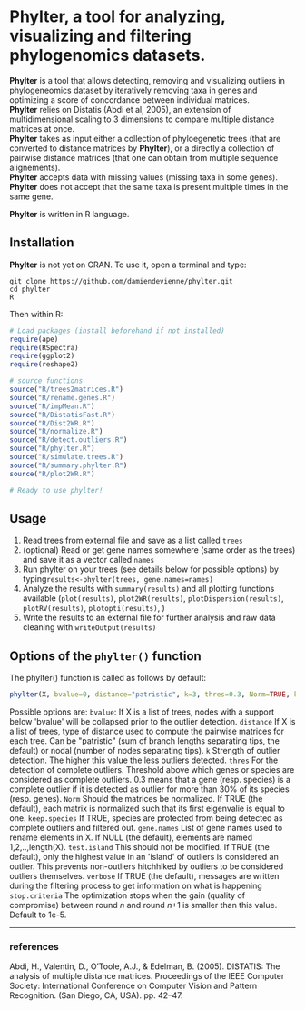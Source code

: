 # Phylter, a tool for analyzing, visualizing and filtering phylogenomics datasets. 

**Phylter** is a tool that allows detecting, removing and visualizing outliers in phylogeneomics dataset by iteratively removing taxa in genes and optimizing a score of concordance between individual matrices.   
**Phylter** relies on Distatis (Abdi et al, 2005), an extension of multidimensional scaling to 3 dimensions to compare multiple distance matrices at once.  
**Phylter** takes as input either a collection of phyloegenetic trees (that are converted to distance matrices by **Phylter**), or a directly a collection of pairwise distance matrices (that one can obtain from multiple sequence alignements).  
**Phylter** accepts data with missing values (missing taxa in some genes).   
**Phylter** does not accept that the same taxa is present multiple times in the same gene. 


**Phylter** is written in R language.

## Installation
**Phylter** is not yet on CRAN. To use it, open a terminal and type: 
```console
git clone https://github.com/damiendevienne/phylter.git
cd phylter
R
```
Then within R:
```R
# Load packages (install beforehand if not installed)
require(ape)
require(RSpectra)
require(ggplot2)
require(reshape2)

# source functions
source("R/trees2matrices.R")
source("R/rename.genes.R")
source("R/impMean.R")
source("R/DistatisFast.R")
source("R/Dist2WR.R")
source("R/normalize.R")
source("R/detect.outliers.R")
source("R/phylter.R")
source("R/simulate.trees.R")
source("R/summary.phylter.R")
source("R/plot2WR.R")

# Ready to use phylter!
```

## Usage
1. Read trees from external file and save as a list called ```trees```
2. (optional) Read or get gene names somewhere (same order as the trees) and save it as a vector called ```names```
3. Run phylter on your trees (see details below for possible options) by typing```results<-phylter(trees, gene.names=names)```
4. Analyze the results with ```summary(results)``` and all plotting functions available (```plot(results)```, ```plot2WR(results)```, ```plotDispersion(results)```, ```plotRV(results)```, ```plotopti(results)```, )
5. Write the results to an external file for further analysis and raw data cleaning with ```writeOutput(results)```

## Options of the ```phylter()``` function
The phylter() function is called as follows by default: 
```r
phylter(X, bvalue=0, distance="patristic", k=3, thres=0.3, Norm=TRUE, keep.species=TRUE, gene.names=NULL, test.island=TRUE, verbose=TRUE, stop.criteria=1e-5)
```
Possible options are: 
```bvalue```: If X is a list of trees, nodes with a support below 'bvalue' will be collapsed prior to the outlier detection.
```distance``` If X is a list of trees, type of distance used to compute the pairwise matrices for each tree. Can be "patristic" (sum of branch lengths separating tips, the default) or nodal (number of nodes separating tips).
```k``` Strength of outlier detection. The higher this value the less outliers detected.
```thres``` For the detection of complete outliers. Threshold above which genes or species are considered as complete outliers. 0.3 means that a gene (resp. species) is a complete outlier if it is detected as outlier for more than 30% of its species (resp. genes).
```Norm``` Should the matrices be normalized. If TRUE (the default), each matrix is normalized such that its first eigenvalie is equal to one.
```keep.species``` If TRUE, species are protected from being detected as complete outliers and filtered out. 
```gene.names``` List of gene names used to rename elements in X. If NULL (the default), elements are named 1,2,..,length(X). 
```test.island``` This should not be modified. If TRUE (the default), only the highest value in an 'island' of outliers is considered an outlier. This prevents non-outliers hitchhiked by outliers to be considered outliers themselves. 
```verbose``` If TRUE (the default), messages are written during the filtering process to get information on what is happening
```stop.criteria``` The optimization stops when the gain (quality of compromise) between round *n* and round *n*+1 is smaller than this value. Default to 1e-5.






---
### references
Abdi, H., Valentin, D., O’Toole, A.J., & Edelman, B. (2005). DISTATIS: The analysis of multiple distance matrices. Proceedings of the IEEE Computer Society: International Conference on Computer Vision and Pattern Recognition. (San Diego, CA, USA). pp. 42–47.


